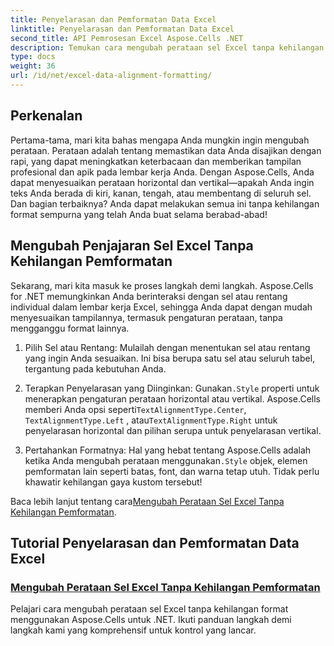 ```yaml
---
title: Penyelarasan dan Pemformatan Data Excel
linktitle: Penyelarasan dan Pemformatan Data Excel
second_title: API Pemrosesan Excel Aspose.Cells .NET
description: Temukan cara mengubah perataan sel Excel tanpa kehilangan format di Aspose.Cells untuk .NET. Pelajari tutorial langkah demi langkah untuk pemformatan data Excel yang lancar.
type: docs
weight: 36
url: /id/net/excel-data-alignment-formatting/
---
```

## Perkenalan

Pertama-tama, mari kita bahas mengapa Anda mungkin ingin mengubah perataan. Perataan adalah tentang memastikan data Anda disajikan dengan rapi, yang dapat meningkatkan keterbacaan dan memberikan tampilan profesional dan apik pada lembar kerja Anda. Dengan Aspose.Cells, Anda dapat menyesuaikan perataan horizontal dan vertikal—apakah Anda ingin teks Anda berada di kiri, kanan, tengah, atau membentang di seluruh sel. Dan bagian terbaiknya? Anda dapat melakukan semua ini tanpa kehilangan format sempurna yang telah Anda buat selama berabad-abad!

## Mengubah Penjajaran Sel Excel Tanpa Kehilangan Pemformatan

Sekarang, mari kita masuk ke proses langkah demi langkah. Aspose.Cells for .NET memungkinkan Anda berinteraksi dengan sel atau rentang individual dalam lembar kerja Excel, sehingga Anda dapat dengan mudah menyesuaikan tampilannya, termasuk pengaturan perataan, tanpa mengganggu format lainnya.

1. Pilih Sel atau Rentang:
   Mulailah dengan menentukan sel atau rentang yang ingin Anda sesuaikan. Ini bisa berupa satu sel atau seluruh tabel, tergantung pada kebutuhan Anda.

2. Terapkan Penyelarasan yang Diinginkan:
    Gunakan`.Style` properti untuk menerapkan pengaturan perataan horizontal atau vertikal. Aspose.Cells memberi Anda opsi seperti`TextAlignmentType.Center`, `TextAlignmentType.Left` , atau`TextAlignmentType.Right` untuk penyelarasan horizontal dan pilihan serupa untuk penyelarasan vertikal.

3. Pertahankan Formatnya:
    Hal yang hebat tentang Aspose.Cells adalah ketika Anda mengubah perataan menggunakan`.Style` objek, elemen pemformatan lain seperti batas, font, dan warna tetap utuh. Tidak perlu khawatir kehilangan gaya kustom tersebut!

 Baca lebih lanjut tentang cara[Mengubah Perataan Sel Excel Tanpa Kehilangan Pemformatan](./change-cells-alignment-in-excel-without-losing-existing-formatting/).

## Tutorial Penyelarasan dan Pemformatan Data Excel
### [Mengubah Perataan Sel Excel Tanpa Kehilangan Pemformatan](./change-cells-alignment-in-excel-without-losing-existing-formatting/)
Pelajari cara mengubah perataan sel Excel tanpa kehilangan format menggunakan Aspose.Cells untuk .NET. Ikuti panduan langkah demi langkah kami yang komprehensif untuk kontrol yang lancar.